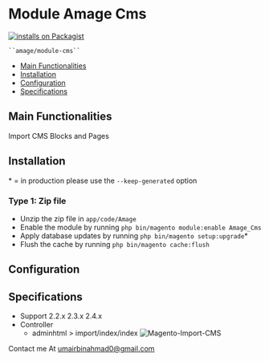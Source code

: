 
# Module Amage Cms

[![installs on Packagist](https://img.shields.io/packagist/dt/amage/module-cms)](https://packagist.org/packages/amage/module-cms)

    ``amage/module-cms``

 - [Main Functionalities](#markdown-header-main-functionalities)
 - [Installation](#markdown-header-installation)
 - [Configuration](#markdown-header-configuration)
 - [Specifications](#markdown-header-specifications)


## Main Functionalities
Import CMS Blocks and Pages

## Installation
\* = in production please use the `--keep-generated` option

### Type 1: Zip file

 - Unzip the zip file in `app/code/Amage`
 - Enable the module by running `php bin/magento module:enable Amage_Cms`
 - Apply database updates by running `php bin/magento setup:upgrade`\*
 - Flush the cache by running `php bin/magento cache:flush`

## Configuration

## Specifications
 - Support 2.2.x 2.3.x 2.4.x
 - Controller
	- adminhtml > import/index/index
![Magento-Import-CMS](https://user-images.githubusercontent.com/16528097/122640558-d1db5080-d11d-11eb-8147-fee6de6b7b7d.png)

Contact me At umairbinahmad0@gmail.com
